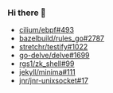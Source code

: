 ### Hi there 👋

- [cilium/ebpf#493](https://github.com/cilium/ebpf/pull/493)
- [bazelbuild/rules_go#2787](https://github.com/bazelbuild/rules_go/pull/2787)
- [stretchr/testify#1022](https://github.com/stretchr/testify/pull/1022)
- [go-delve/delve#1699](https://github.com/go-delve/delve/pull/1699)
- [rgs1/zk_shell#99](https://github.com/rgs1/zk_shell/pull/99)
- [jekyll/minima#111](https://github.com/jekyll/minima/pull/111)
- [jnr/jnr-unixsocket#17](https://github.com/jnr/jnr-unixsocket/pull/17)

<!--
**alxn/alxn** is a ✨ _special_ ✨ repository because its `README.md` (this file) appears on your GitHub profile.

Here are some ideas to get you started:

- 🔭 I’m currently working on ...
- 🌱 I’m currently learning ...
- 👯 I’m looking to collaborate on ...
- 🤔 I’m looking for help with ...
- 💬 Ask me about ...
- 📫 How to reach me: ...
- 😄 Pronouns: ...
- ⚡ Fun fact: ...
-->
